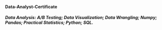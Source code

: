#### Data-Analyst-Certificate
##### Data Analysis: A/B Testing; Data Visualization; Data Wrangling; Numpy; Pandas; Practical Statistics; Python; SQL.
